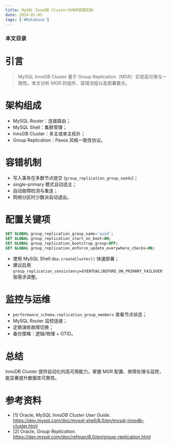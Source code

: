 ```yaml
---
title: MySQL InnoDB Cluster与MGR容错机制
date: 2024-01-05
tags: ['#Database']
---
```


### 本文目录
<!-- toc -->

# 引言
> MySQL InnoDB Cluster 基于 Group Replication（MGR）实现高可用与一致性。本文分析 MGR 的组件、容错流程以及部署要点。

# 架构组成
- MySQL Router：连接路由；
- MySQL Shell：集群管理；
- InnoDB Cluster：多主或单主拓扑；
- Group Replication：Paxos 风格一致性协议。

# 容错机制
- 写入事务在多数节点提交 (`group_replication_group_seeds`)；
- single-primary 模式自动选主；
- 自动故障检测与重连；
- 网络分区时少数派自动退出。

# 配置关键项
```sql
SET GLOBAL group_replication_group_name='uuid';
SET GLOBAL group_replication_start_on_boot=ON;
SET GLOBAL group_replication_bootstrap_group=OFF;
SET GLOBAL group_replication_enforce_update_everywhere_checks=ON;
```
- 使用 MySQL Shell `dba.createCluster()` 快速部署；
- 建议启用 `group_replication_consistency=EVENTUAL|BEFORE_ON_PRIMARY_FAILOVER` 按需求调整。

# 监控与运维
- `performance_schema.replication_group_members` 查看节点状态；
- MySQL Router 监控连接；
- 定期演练故障切换；
- 备份策略：逻辑/物理 + GTID。

# 总结
InnoDB Cluster 提供自动化的高可用能力。掌握 MGR 配置、故障处理与监控，能显著提升数据库可靠性。

# 参考资料
- [1] Oracle, *MySQL InnoDB Cluster User Guide*. https://dev.mysql.com/doc/mysql-shell/8.0/en/mysql-innodb-cluster.html
- [2] Oracle, *Group Replication*. https://dev.mysql.com/doc/refman/8.0/en/group-replication.html
